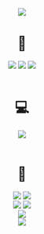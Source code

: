 <div align="center">
  <img src="https://capsule-render.vercel.app/api?type=venom&color=gradient&height=200&section=header&text=안녕하세요!%20전%20체린이에요!&fontSize=50"/>
  <br>
  <h1>📖</h1>
  <img src="https://img.shields.io/badge/HTML5-E34F26?style=for-the-badge&logo=html5&logoColor=white"/> <img src="https://img.shields.io/badge/CSS3-1572B6?style=for-the-badge&logo=css3&logoColor=white"/> <img src="https://img.shields.io/badge/JavaScript-F7DF1E?style=for-the-badge&logo=JavaScript&logoColor=black">
  <br>
  <br>

  <h1>💻</h1>
  <img src="https://img.shields.io/badge/Swift-FA7343?style=for-the-badge&logo=swift&logoColor=white">
  <br>
  <br>

  <h1>💭</h1>
  <img src="https://img.shields.io/badge/GitHub-100000?style=for-the-badge&logo=github&logoColor=white"/> <img src="https://img.shields.io/badge/Notion-000000?style=for-the-badge&logo=notion&logoColor=white"/>
  <br>
  <img src="https://img.shields.io/badge/Discord-7289DA?style=for-the-badge&logo=discord&logoColor=white"/> <img src="https://img.shields.io/badge/Slack-4A154B?style=for-the-badge&logo=slack&logoColor=white"/>
  <br>
  <img src="https://img.shields.io/badge/Figma-F24E1E?style=for-the-badge&logo=figma&logoColor=white"/>
  <br>
  <img src="(https://img.shields.io/badge/Adobe%20Photoshop-31A8FF?style=for-the-badge&logo=Adobe%20Photoshop&logoColor=white"/>
</div>
